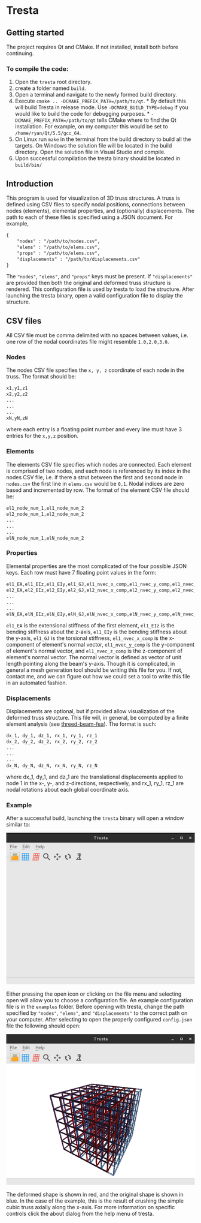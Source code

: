 Tresta
======

Getting started
---------------
The project requires Qt and CMake. If not installed, install both before continuing.

### To compile the code: ###
  1. Open the `tresta` root directory.
  2. create a folder named `build`.
  3. Open a terminal and navigate to the newly formed build directory.
  4. Execute `cmake .. -DCMAKE_PREFIX_PATH=/path/to/qt`.
    * By default this will build Tresta in release mode.
      Use `-DCMAKE_BUILD_TYPE=debug` if you would like to build the code for debugging purposes.
    * `-DCMAKE_PREFIX_PATH=/path/to/qt` tells CMake where to find the Qt installation.
      For example, on my computer this would be set to `/home/ryan/Qt/5.5/gcc_64`.
  5. On Linux run `make` in the terminal from the build directory to build all the targets. On Windows the solution file will be located in the build directory. Open the solution file in Visual Studio and compile.
  6. Upon successful compilation the tresta binary should be located in `build/bin/`

Introduction
------------
This program is used for visualization of 3D truss structures.
A truss is defined using CSV files to specify nodal positions,
connections between nodes (elements), elemental properties, and
(optionally) displacements. The path to each of these files is specified using
a JSON document. For example,

    {
        "nodes" : "/path/to/nodes.csv",
        "elems" : "/path/to/elems.csv",
        "props" : "/path/to/elems.csv",
        "displacements" : "/path/to/displacements.csv"
    }

The `"nodes"`, `"elems"`, and `"props"` keys must be present. If `"displacements"` are
provided then both the original and deformed truss structure is rendered.
This configuration file is used by tresta to load the structure. After launching
the tresta binary, open a valid configuration file to display the structure.

CSV files
---------
All CSV file must be comma delimited with no spaces between values, i.e. one row of the nodal coordinates file might resemble `1.0,2.0,3.0`.
### Nodes ###
The nodes CSV file specifies the `x, y, z` coordinate of each node in the truss.
The format should be:

    x1,y1,z1
    x2,y2,z2
    ...
    ...
    ...
    xN,yN,zN


where each entry is a floating point number and every line must have 3 entries for the `x,y,z` position.

### Elements ###
The elements CSV file specifies which nodes are connected. Each element is comprised
of two nodes, and each node is referenced by its index in the nodes CSV file, i.e.
if there a strut between the first and second node in `nodes.csv` the first line
in `elems.csv` would be `0,1`. Nodal indices are zero based and incremented by row.
The format of the element CSV file should be:

    el1_node_num_1,el1_node_num_2
    el2_node_num_1,el2_node_num_2
    ...
    ...
    ...
    elN_node_num_1,elN_node_num_2

### Properties ###
Elemental properties are the most complicated of the four possible JSON keys.
Each row must have 7 floating point values in the form:

    el1_EA,el1_EIz,el1_EIy,el1_GJ,el1_nvec_x_comp,el1_nvec_y_comp,el1_nvec_z_comp
    el2_EA,el2_EIz,el2_EIy,el2_GJ,el2_nvec_x_comp,el2_nvec_y_comp,el2_nvec_z_comp
    ...
    ...
    ...
    elN_EA,elN_EIz,elN_EIy,elN_GJ,elN_nvec_x_comp,elN_nvec_y_comp,elN_nvec_z_comp

`el1_EA` is the extensional stiffness of the first element, `el1_EIz` is the bending
stiffness about the z-axis, `el1_EIy` is the bending stiffness about the y-axis,
`el1_GJ` is the torsional stiffness, `el1_nvec_x_comp` is the x-component of element's
normal vector, `el1_nvec_y_comp` is the y-component of element's
normal vector, and `el1_nvec_z_comp` is the z-component of element's
normal vector. The normal vector is defined as vector of unit length pointing
along the beam's y-axis. Though it is complicated, in general a mesh generation
tool should be writing this file for you. If not, contact me, and we can figure
out how we could set a tool to write this file in an automated fashion.

### Displacements ###
Displacements are optional, but if provided allow visualization of the deformed
truss structure. This file will, in general, be computed by a finite element
analysis (see [threed-beam-fea](https://github.com/latture/threed-beam-fea)).
The format is such:

    dx_1, dy_1, dz_1, rx_1, ry_1, rz_1
    dx_2, dy_2, dz_2, rx_2, ry_2, rz_2
    ...
    ...
    ...
    dx_N, dy_N, dz_N, rx_N, ry_N, rz_N

where dx_1, dy_1, and dz_1 are the translational displacements applied to node 1
in the x-, y-, and z-directions, respectively, and rx_1, ry_1, rz_1 are nodal
rotations about each global coordinate axis.

### Example ###
After a successful build, launching the `tresta` binary will open a window
similar to:

![Tresta opening screen](assets/screenshots/tresta_default.png)

Either pressing the open icon or clicking on the file menu and selecting open
will allow you to choose a configuration file. An example configuration file is
in the `examples` folder. Before opening with tresta, change the path specified
by `"nodes"`, `"elems"`, and `"displacements"` to the correct path on your
computer. After selecting to open the properly configured `config.json` file
the following should open:

![Tresta opening screen](assets/screenshots/tresta_simple_cubic.png)

The deformed shape is shown in red, and the original shape is shown in blue.
In the case of the example, this is the result of crushing the simple cubic
truss axially along the x-axis. For more information on specific controls
click the about dialog from the help menu of tresta.

